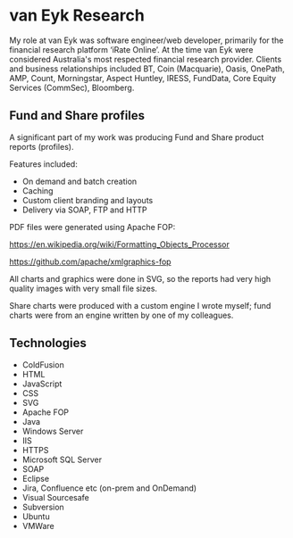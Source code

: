 van Eyk Research
================

My role at van Eyk was software engineer/web developer, primarily for the financial research platform ‘iRate Online’.
At the time van Eyk were considered Australia's most respected financial research provider.
Clients and business relationships included BT, Coin (Macquarie), Oasis, OnePath, AMP, Count, Morningstar, Aspect Huntley, IRESS, FundData, Core Equity Services (CommSec), Bloomberg.




Fund and Share profiles
-----------------------

A significant part of my work was producing Fund and Share product reports (profiles).

Features included:
* On demand and batch creation
* Caching
* Custom client branding and layouts
* Delivery via SOAP, FTP and HTTP

PDF files were generated using Apache FOP:

https://en.wikipedia.org/wiki/Formatting_Objects_Processor

https://github.com/apache/xmlgraphics-fop

All charts and graphics were done in SVG, so the reports had very high quality images with very small file sizes.

Share charts were produced with a custom engine I wrote myself; fund charts were from an engine written by one of my colleagues.



Technologies
------------
* ColdFusion
* HTML
* JavaScript
* CSS
* SVG
* Apache FOP
* Java
* Windows Server
* IIS
* HTTPS
* Microsoft SQL Server
* SOAP
* Eclipse
* Jira, Confluence etc (on-prem and OnDemand)
* Visual Sourcesafe
* Subversion
* Ubuntu
* VMWare


